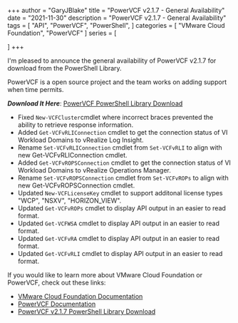 +++
author = "GaryJBlake"
title = "PowerVCF v2.1.7 - General Availability"
date = "2021-11-30"
description = "PowerVCF v2.1.7 - General Availability"
tags = [
    "API",
    "PowerVCF",
    "PowerShell",
]
categories = [
    "VMware Cloud Foundation",
    "PowerVCF"
]
series = [

]
+++

I'm pleased to announce the general availability of PowerVCF v2.1.7 for download from the PowerShell Library.

PowerVCF is a open source project and the team works on adding support when time permits.

***Download It Here***: [PowerVCF PowerShell Library Download](https://www.powershellgallery.com/packages/PowerVCF) 

- Fixed `New-VCFCluster`cmdlet where incorrect braces prevented the ability to retrieve response information.
- Added `Get-VCFvRLIConnection` cmdlet to get the connection status of VI Workload Domains to vRealize Log Insight.
- Rename `Set-VCFvRLIConnection` cmdlet from `Set-VCFvRLI` to align with new Get-VCFvRLIConnection cmdlet.
- Added `Get-VCFvROPSConnection` cmdlet to get the connection status of VI Workload Domains to vRealize Operations Manager.
- Rename `Set-VCFvROPSConnection` cmdlet from `Set-VCFvROPs` to align with new Get-VCFvROPSConnection cmdlet.
- Updated `New-VCFLicenseKey` cmdlet to support additonal license types "WCP", "NSXV", "HORIZON_VIEW".
- Updated `Get-VCFvROPs` cmdlet to display API output in an easier to read format.
- Updated `Get-VCFWSA` cmdlet to display API output in an easier to read format.
- Updated `Get-VCFvRA` cmdlet to display API output in an easier to read format.
- Updated `Get-VCFvRLI` cmdlet to display API output in an easier to read format.

If you would like to learn more about VMware Cloud Foundation or PowerVCF, check out these links:

- [VMware Cloud Foundation Documentation](https://docs.vmware.com/en/VMware-Cloud-Foundation)
- [PowerVCF Documentation](https://powervcf.readthedocs.io/en/latest/)
- [PowerVCF v2.1.7 PowerShell Library Download](https://www.powershellgallery.com/packages/PowerVCF/2.1.7)